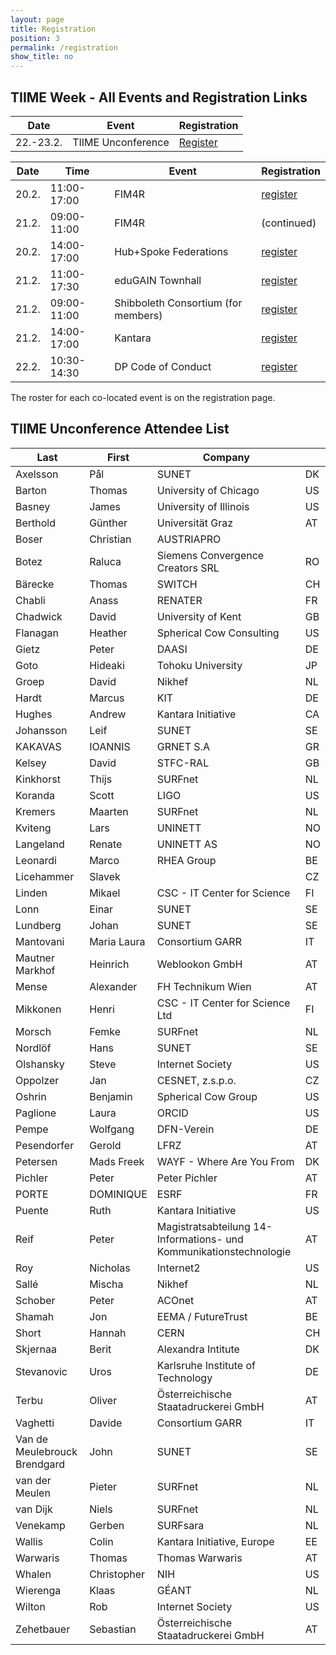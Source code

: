 ```yaml
---
layout: page
title: Registration
position: 3
permalink: /registration
show_title: no
---
```


## TIIME Week - All Events and Registration Links

|Date|Event|Registration|
|----|-----|------------|
|22.-23.2.|TIIME Unconference |[Register](https://www.eventbrite.com/e/tiime-trust-and-internet-identity-meeting-europe-tickets-28860004049)


|Date|Time|Event|Registration|
|----|----|-----|------------|
|20.2.|11:00-17:00|FIM4R |[register](https://eventr.geant.org/events/2580)|
|21.2.|09:00-11:00|FIM4R |(continued)|
|20.2.|14:00-17:00|Hub+Spoke Federations |[register](https://eventr.geant.org/events/2579)|
|21.2.|11:00-17:30|eduGAIN Townhall |[register](https://eventr.geant.org/events/2555)|
|21.2.|09:00-11:00|Shibboleth Consortium (for members) |[register](https://eventr.geant.org/events/2578)|
|21.2.|14:00-17:00|Kantara |[register](https://eventr.geant.org/events/2583)|
|22.2.|10:30-14:30|DP Code of Conduct |[register](https://eventr.geant.org/events/2587)|

The roster for each co-located event is on the registration page.

## TIIME Unconference Attendee List

| Last|First|Company| |
|-----|-----|-------|-|
|Axelsson|Pål |SUNET|DK|
|Barton|Thomas |University of Chicago|US|
|Basney|James |University of Illinois|US|
|Berthold|Günther |Universität Graz|AT|
|Boser|Christian |AUSTRIAPRO||
|Botez|Raluca |Siemens Convergence Creators SRL|RO|
|Bärecke|Thomas |SWITCH|CH|
|Chabli|Anass |RENATER|FR|
|Chadwick|David |University of Kent|GB|
|Flanagan|Heather |Spherical Cow Consulting|US|
|Gietz|Peter |DAASI|DE|
|Goto|Hideaki |Tohoku University|JP|
|Groep|David |Nikhef|NL|
|Hardt|Marcus |KIT|DE|
|Hughes|Andrew |Kantara Initiative|CA|
|Johansson|Leif |SUNET|SE|
|KAKAVAS|IOANNIS |GRNET S.A|GR|
|Kelsey|David |STFC-RAL|GB|
|Kinkhorst|Thijs |SURFnet|NL|
|Koranda|Scott |LIGO|US|
|Kremers|Maarten |SURFnet|NL|
|Kviteng|Lars |UNINETT|NO|
|Langeland|Renate |UNINETT AS|NO|
|Leonardi|Marco |RHEA Group|BE|
|Licehammer|Slavek ||CZ|
|Linden|Mikael |CSC - IT Center for Science|FI|
|Lonn|Einar |SUNET|SE|
|Lundberg|Johan |SUNET|SE|
|Mantovani|Maria Laura |Consortium GARR|IT|
|Mautner Markhof|Heinrich |Weblookon GmbH|AT|
|Mense|Alexander |FH Technikum Wien|AT|
|Mikkonen|Henri |CSC - IT Center for Science Ltd|FI|
|Morsch|Femke |SURFnet|NL|
|Nordlöf|Hans |SUNET|SE|
|Olshansky|Steve |Internet Society|US|
|Oppolzer|Jan |CESNET, z.s.p.o.|CZ|
|Oshrin|Benjamin |Spherical Cow Group|US|
|Paglione|Laura |ORCID|US|
|Pempe|Wolfgang |DFN-Verein|DE|
|Pesendorfer|Gerold |LFRZ|AT|
|Petersen|Mads Freek |WAYF - Where Are You From|DK|
|Pichler|Peter |Peter Pichler|AT|
|PORTE|DOMINIQUE |ESRF|FR|
|Puente|Ruth |Kantara Initiative|US|
|Reif|Peter |Magistratsabteilung 14-Informations- und Kommunikationstechnologie|AT|
|Roy|Nicholas |Internet2|US|
|Sallé|Mischa |Nikhef|NL|
|Schober|Peter |ACOnet|AT|
|Shamah|Jon |EEMA / FutureTrust|BE|
|Short|Hannah |CERN|CH|
|Skjernaa|Berit |Alexandra Intitute|DK|
|Stevanovic|Uros |Karlsruhe Institute of Technology|DE|
|Terbu|Oliver |Österreichische Staatadruckerei GmbH|AT|
|Vaghetti|Davide |Consortium GARR|IT|
|Van de Meulebrouck Brendgard|John |SUNET|SE|
|van der Meulen|Pieter |SURFnet|NL|
|van Dijk|Niels |SURFnet|NL|
|Venekamp|Gerben |SURFsara|NL|
|Wallis|Colin |Kantara Initiative, Europe|EE|
|Warwaris|Thomas |Thomas Warwaris|AT|
|Whalen|Christopher |NIH|US|
|Wierenga|Klaas |GÉANT|NL|
|Wilton|Rob |Internet Society|US|
|Zehetbauer|Sebastian |Österreichische Staatadruckerei GmbH|AT|
